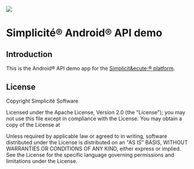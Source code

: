 ![](http://www.simplicitesoftware.com/logos/logo250.png)
---

Simplicit&eacute;&reg; Android&reg; API demo
============================================

Introduction
------------

This is the Android&reg; API demo app for the [Simplicit&ecute;&reg; platform](http://www.simplicitesoftware.com).

License
-------

Copyright Simplicit&eacute; Software

Licensed under the Apache License, Version 2.0 (the "License");
you may not use this file except in compliance with the License.
You may obtain a copy of the License at

[](http://www.apache.org/licenses/LICENSE-2.0)

Unless required by applicable law or agreed to in writing, software
distributed under the License is distributed on an "AS IS" BASIS,
WITHOUT WARRANTIES OR CONDITIONS OF ANY KIND, either express or implied.
See the License for the specific language governing permissions and
limitations under the License.
